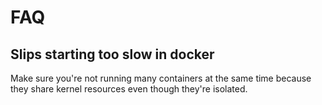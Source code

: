 # FAQ

## Slips starting too slow in docker

Make sure you're not running many containers at the same time because they share kernel resources 
even though they're isolated.